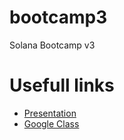 # bootcamp3
Solana Bootcamp v3

# Usefull links
- [Presentation](https://docs.google.com/presentation/d/1ioDlrqPk5ghKIGAHoiAjG7PoLAPQomGeVE6xQfJk2LA/edit#slide=id.p24)
- [Google Class](https://classroom.google.com/u/1/c/NzYwMDIxMDE5NzQ1)

